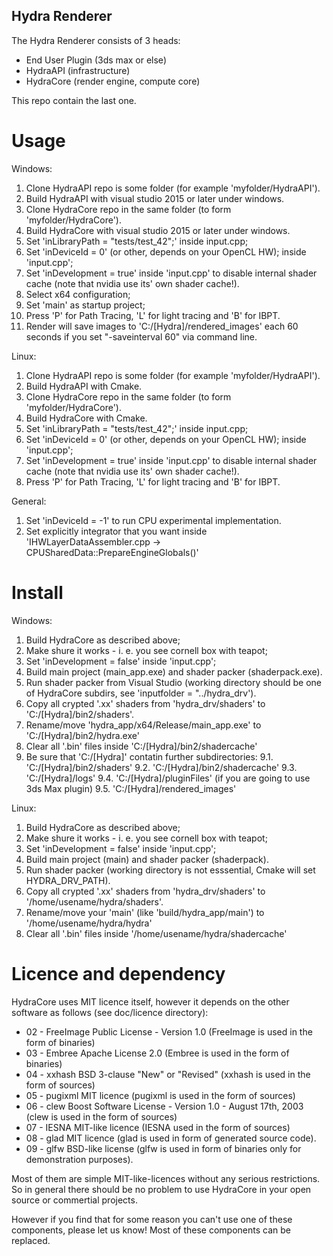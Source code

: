 ## Hydra Renderer

The Hydra Renderer consists of 3 heads:

- End User Plugin (3ds max or else)
- HydraAPI (infrastructure)
- HydraCore (render engine, compute core)

This repo contain the last one.

# Usage

Windows:
1. Clone HydraAPI repo is some folder (for example 'myfolder/HydraAPI'). 
2. Build HydraAPI with visual studio 2015 or later under windows.
3. Clone HydraCore repo in the same folder (to form 'myfolder/HydraCore').
4. Build HydraCore with visual studio 2015 or later under windows.
5. Set 'inLibraryPath = "tests/test_42";' inside input.cpp; 
6. Set 'inDeviceId = 0' (or other, depends on your OpenCL HW); inside 'input.cpp'; 
7. Set 'inDevelopment = true' inside 'input.cpp' to disable internal shader cache (note that nvidia use its' own shader cache!). 
8. Select x64 configuration;
9. Set 'main' as startup project;
10. Press 'P' for Path Tracing, 'L' for light tracing and 'B' for IBPT.
11. Render will save images to 'C:/[Hydra]/rendered_images' each 60 seconds if you set "-saveinterval 60" via command line.


Linux:
1. Clone HydraAPI repo is some folder (for example 'myfolder/HydraAPI'). 
2. Build HydraAPI with Cmake.
3. Clone HydraCore repo in the same folder (to form 'myfolder/HydraCore').
4. Build HydraCore with Cmake.
5. Set 'inLibraryPath = "tests/test_42";' inside input.cpp; 
6. Set 'inDeviceId = 0' (or other, depends on your OpenCL HW); inside 'input.cpp'; 
7. Set 'inDevelopment = true' inside 'input.cpp' to disable internal shader cache (note that nvidia use its' own shader cache!). 
8. Press 'P' for Path Tracing, 'L' for light tracing and 'B' for IBPT.

General:
1. Set 'inDeviceId = -1' to run CPU experimental implementation.
2. Set explicitly integrator that you want inside 'IHWLayerDataAssembler.cpp -> CPUSharedData::PrepareEngineGlobals()'

# Install

Windows:
1. Build HydraCore as described above; 
2. Make shure it works - i. e. you see cornell box with teapot;
3. Set 'inDevelopment = false' inside 'input.cpp';
4. Build main project (main_app.exe) and shader packer (shaderpack.exe).
5. Run shader packer from Visual Studio (working directory should be one of HydraCore subdirs, see 'inputfolder = "../hydra_drv').
6. Copy all crypted '.xx' shaders from 'hydra_drv/shaders' to 'C:/[Hydra]/bin2/shaders'.
7. Rename/move 'hydra_app/x64/Release/main_app.exe' to 'C:/[Hydra]/bin2/hydra.exe'
8. Clear all '.bin' files inside 'C:/[Hydra]/bin2/shadercache'
9. Be sure that 'C:/[Hydra]' contatin further subdirectories:
  9.1. 'C:/[Hydra]/bin2/shaders'
  9.2. 'C:/[Hydra]/bin2/shadercache'
  9.3. 'C:/[Hydra]/logs'
  9.4. 'C:/[Hydra]/pluginFiles' (if you are going to use 3ds Max plugin)
  9.5. 'C:/[Hydra]/rendered_images'
  
Linux:
1. Build HydraCore as described above; 
2. Make shure it works - i. e. you see cornell box with teapot;
3. Set 'inDevelopment = false' inside 'input.cpp';
4. Build main project (main) and shader packer (shaderpack).
5. Run shader packer (working directory is not esssential, Cmake will set HYDRA_DRV_PATH).
6. Copy all crypted '.xx' shaders from 'hydra_drv/shaders' to '/home/usename/hydra/shaders'.
7. Rename/move your 'main' (like 'build/hydra_app/main') to '/home/usename/hydra/hydra'
8. Clear all '.bin' files inside '/home/usename/hydra/shadercache'

# Licence and dependency

HydraCore uses MIT licence itself, however it depends on the other software as follows (see doc/licence directory):

* 02 - FreeImage Public License - Version 1.0 (FreeImage is used in the form of binaries)
* 03 - Embree Apache License 2.0 (Embree is used in the form of binaries)
* 04 - xxhash BSD 3-clause "New" or "Revised" (xxhash is used in the form of sources)
* 05 - pugixml MIT licence (pugixml is used in the form of sources)
* 06 - clew Boost Software License - Version 1.0 - August 17th, 2003 (clew is used in the form of sources)
* 07 - IESNA MIT-like licence (IESNA used in the form of sources)
* 08 - glad MIT licence (glad is used in form of generated source code).
* 09 - glfw BSD-like license (glfw is used in form of binaries only for demonstration purposes).

Most of them are simple MIT-like-licences without any serious restrictions. 
So in general there should be no problem to use HydraCore in your open source or commertial projects. 

However if you find that for some reason you can't use one of these components, please let us know!
Most of these components can be replaced.
